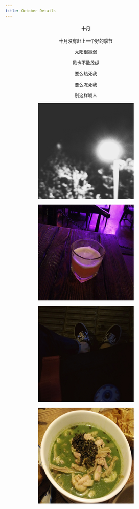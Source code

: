 ```yaml
---
title: October Details
---
```

<h4 align="center">十月</h4>
<p align="center">十月没有赶上一个好的季节</p>
<p align="center">太阳很羸弱</p>
<p align="center">风也不敢放纵</p>
<p align="center">要么热死我</p>
<p align="center">要么冻死我</p>
<p align="center">别这样唬人</p>
<p align="center"><img src="/image/oc1.jpg" width="300" height="300"></p>
<p align="center"><img src="/image/oc2.jpg" width="300" height="300"></p>
<p align="center"><img src="/image/oc3.jpg" width="300" height="300"></p>
<p align="center"><img src="/image/oc4.jpg" width="300" height="300"></p>

